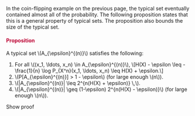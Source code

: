 <p>In the coin-flipping example on the previous page, the typical set eventually contained almost all of the probability. The following proposition states that this is a general property of typical sets. The proposition also bounds the size of the typical set.</p>
<div class="content-box pad-box-mini border border-trbl border-round">
<h4 style="color: #bc0031;"><strong>Proposition</strong></h4>
A typical set \(A_{\epsilon}^{(n)}\) satisfies the following:
<ol>
<li>For all \((x_1, \ldots, x_n) \in A_{\epsilon}^{(n)}\), \[H(X) - \epsilon \leq - \frac{1}{n} \log P_{X^n}(x_1, \ldots, x_n) \leq H(X) + \epsilon.\]</li>
<li>\(P[A_{\epsilon}^{(n)}] &gt; 1 - \epsilon\) (for large enough \(n\)).</li>
<li>\(|A_{\epsilon}^{(n)}| \leq 2^{n(H(X) + \epsilon)} \,\).</li>
<li>\(|A_{\epsilon}^{(n)}| \geq (1-\epsilon) 2^{n(H(X) - \epsilon)}\) (for large enough \(n\)).</li>
</ol>
<p><span class="element_toggler" role="button" aria-controls="group1" aria-label="Toggler" aria-expanded="false"><span class="Button">Show proof</span></span></p>
<div id="group1" style="display: none;">
<div class="content-box">
<ol>
<li>This is immediate from the definition (take the logarithm and divide by \(-n\), thereby reversing the inequalities).</li>
<li>This follows from the Asymptotic Equipartition Property: for all \(\epsilon &gt; 0\), \begin{align}P[|-\frac{1}{n} \log P_{X^n}(X_1, \ldots, X_n) - H(X)| &gt; \epsilon] \xrightarrow{n \to \infty} 0,\end{align} that is, \begin{align}\forall (\epsilon &gt; 0) \ \forall (\delta &gt; 0) \ \exists n_0 \ \forall (n \geq n_0) \ P[|-\frac{1}{n} \log P_{X^n}(X_1, \ldots, X_n) - H(X)| \leq \epsilon] &gt; 1 - \delta. \end{align} By choosing \(\delta := \epsilon\), the result follows from the first property.</li>
<li>First, observe that \begin{align} 1 = \sum_{\vec{x} \in \mathcal{X}^n} P_{X^n}(\vec{x}) \geq \sum_{\vec{x} \in A_{\epsilon}^{(n)}} P_{X^n}(\vec{x}) \geq |A_{\epsilon}^{(n)}| \cdot 2^{-n(H(X) + \epsilon}, \end{align} where the last inequality follows by the definition of typicality. The claim follows by multiplying both sides of the equation by \(2^{n(H(X) + \epsilon)}\).</li>
<li>By Property 2, we can choose an \(n\) large enough so that \begin{align} 1 - \epsilon &lt; P[A_{\epsilon}^{(n)}] = \sum_{\vec{x} \in A_{\epsilon}^{(n)}} P_{X^n}(\vec{x}) \leq |A_{\epsilon}^{(n)}| \cdot 2^{-n(H(X)-\epsilon)}, \end{align} where again, the last inequality follows by the definition of typicality.</li>
</ol>
</div>
</div>
</div>